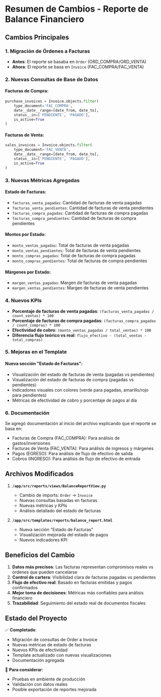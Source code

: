 # Resumen de Cambios - Reporte de Balance Financiero

## Cambios Principales

### 1. **Migración de Órdenes a Facturas**
- **Antes**: El reporte se basaba en `Order` (ORD_COMPRA/ORD_VENTA)
- **Ahora**: El reporte se basa en `Invoice` (FAC_COMPRA/FAC_VENTA)

### 2. **Nuevas Consultas de Base de Datos**

#### Facturas de Compra:
```python
purchase_invoices = Invoice.objects.filter(
    type_document='FAC_COMPRA',
    date__date__range=[date_from, date_to],
    status__in=['PENDIENTE', 'PAGADO'],
    is_active=True
)
```

#### Facturas de Venta:
```python
sales_invoices = Invoice.objects.filter(
    type_document='FAC_VENTA',
    date__date__range=[date_from, date_to],
    status__in=['PENDIENTE', 'PAGADO'],
    is_active=True
)
```

### 3. **Nuevas Métricas Agregadas**

#### Estado de Facturas:
- `facturas_venta_pagadas`: Cantidad de facturas de venta pagadas
- `facturas_venta_pendientes`: Cantidad de facturas de venta pendientes
- `facturas_compra_pagadas`: Cantidad de facturas de compra pagadas
- `facturas_compra_pendientes`: Cantidad de facturas de compra pendientes

#### Montos por Estado:
- `monto_ventas_pagadas`: Total de facturas de venta pagadas
- `monto_ventas_pendientes`: Total de facturas de venta pendientes
- `monto_compras_pagadas`: Total de facturas de compra pagadas
- `monto_compras_pendientes`: Total de facturas de compra pendientes

#### Márgenes por Estado:
- `margen_ventas_pagadas`: Margen de facturas de venta pagadas
- `margen_ventas_pendientes`: Margen de facturas de venta pendientes

### 4. **Nuevos KPIs**

- **Porcentaje de facturas de venta pagadas**: `(facturas_venta_pagadas / count_ventas) * 100`
- **Porcentaje de facturas de compra pagadas**: `(facturas_compra_pagadas / count_compras) * 100`
- **Efectividad de cobro**: `(monto_ventas_pagadas / total_ventas) * 100`
- **Diferencia flujo teórico vs real**: `flujo_efectivo - (total_ventas - total_compras)`

### 5. **Mejoras en el Template**

#### Nueva sección "Estado de Facturas":
- Visualización del estado de facturas de venta (pagadas vs pendientes)
- Visualización del estado de facturas de compra (pagadas vs pendientes)
- Indicadores visuales con colores (verde para pagadas, amarillo/rojo para pendientes)
- Métricas de efectividad de cobro y porcentaje de pagos al día

### 6. **Documentación**

Se agregó documentación al inicio del archivo explicando que el reporte se basa en:
- Facturas de Compra (FAC_COMPRA): Para análisis de gastos/inversiones
- Facturas de Venta (FAC_VENTA): Para análisis de ingresos y márgenes  
- Pagos (EGRESO): Para análisis de flujo de efectivo de salida
- Cobros (INGRESO): Para análisis de flujo de efectivo de entrada

## Archivos Modificados

1. **`/app/src/reports/views/BalanceReportView.py`**
   - Cambio de imports: `Order` → `Invoice`
   - Nuevas consultas basadas en facturas
   - Nuevas métricas y KPIs
   - Análisis detallado del estado de facturas

2. **`/app/src/templates/reports/balance_report.html`**
   - Nueva sección "Estado de Facturas"
   - Visualización mejorada del estado de pagos
   - Nuevos indicadores KPI

## Beneficios del Cambio

1. **Datos más precisos**: Las facturas representan compromisos reales vs órdenes que pueden cancelarse
2. **Control de cartera**: Visibilidad clara de facturas pagadas vs pendientes
3. **Flujo de efectivo real**: Basado en facturas emitidas y pagos confirmados
4. **Mejor toma de decisiones**: Métricas más confiables para análisis financiero
5. **Trazabilidad**: Seguimiento del estado real de documentos fiscales

## Estado del Proyecto

✅ **Completado**:
- Migración de consultas de Order a Invoice
- Nuevas métricas de estado de facturas
- Nuevos KPIs de efectividad
- Template actualizado con nuevas visualizaciones
- Documentación agregada

🔄 **Para considerar**:
- Pruebas en ambiente de producción
- Validación con datos reales
- Posible exportación de reportes mejorada
